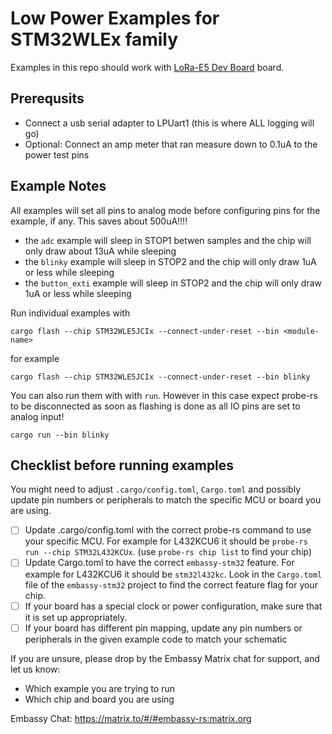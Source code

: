 # Low Power Examples for STM32WLEx family

Examples in this repo should work with [LoRa-E5 Dev Board](https://www.st.com/en/partner-products-and-services/lora-e5-development-kit.html) board.

## Prerequsits

- Connect a usb serial adapter to LPUart1 (this is where ALL logging will go)
- Optional: Connect an amp meter that ran measure down to 0.1uA to the power test pins

## Example Notes

All examples will set all pins to analog mode before configuring pins for the example, if any. This saves about 500uA!!!!

- the `adc` example will sleep in STOP1 betwen samples and the chip will only draw about 13uA while sleeping
- the `blinky` example will sleep in STOP2 and the chip will only draw 1uA or less while sleeping
- the `button_exti` example will sleep in STOP2 and the chip will only draw 1uA or less while sleeping

Run individual examples with
```
cargo flash --chip STM32WLE5JCIx --connect-under-reset --bin <module-name>
```
for example
```
cargo flash --chip STM32WLE5JCIx --connect-under-reset --bin blinky
```

You can also run them with with `run`.  However in this case expect probe-rs to be disconnected as soon as flashing is done as all IO pins are set to analog input!
```
cargo run --bin blinky
```

## Checklist before running examples
You might need to adjust `.cargo/config.toml`, `Cargo.toml` and possibly update pin numbers or peripherals to match the specific MCU or board you are using.

* [ ] Update .cargo/config.toml with the correct probe-rs command to use your specific MCU. For example for L432KCU6 it should be `probe-rs run --chip STM32L432KCUx`. (use `probe-rs chip list` to find your chip)
* [ ] Update Cargo.toml to have the correct `embassy-stm32` feature. For example for L432KCU6 it should be `stm32l432kc`. Look in the `Cargo.toml` file of the `embassy-stm32` project to find the correct feature flag for your chip.
* [ ] If your board has a special clock or power configuration, make sure that it is set up appropriately.
* [ ] If your board has different pin mapping, update any pin numbers or peripherals in the given example code to match your schematic

If you are unsure, please drop by the Embassy Matrix chat for support, and let us know:

* Which example you are trying to run
* Which chip and board you are using

Embassy Chat: https://matrix.to/#/#embassy-rs:matrix.org
